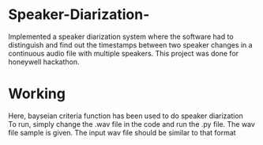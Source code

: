 # Speaker-Diarization-
Implemented a speaker diarization system where the software had to distinguish and find out the timestamps between two speaker changes in a continuous audio file with multiple speakers. This project was done for honeywell hackathon.

# Working
Here, bayseian criteria function has been used to do speaker diarization
<br/>
To run, simply change the .wav file in the code and run the .py file. The wav file sample is given. The input wav file should be similar to that format

